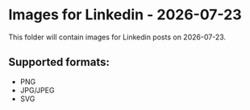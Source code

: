 # Images for Linkedin - 2026-07-23

This folder will contain images for Linkedin posts on 2026-07-23.

## Supported formats:
- PNG
- JPG/JPEG
- SVG
